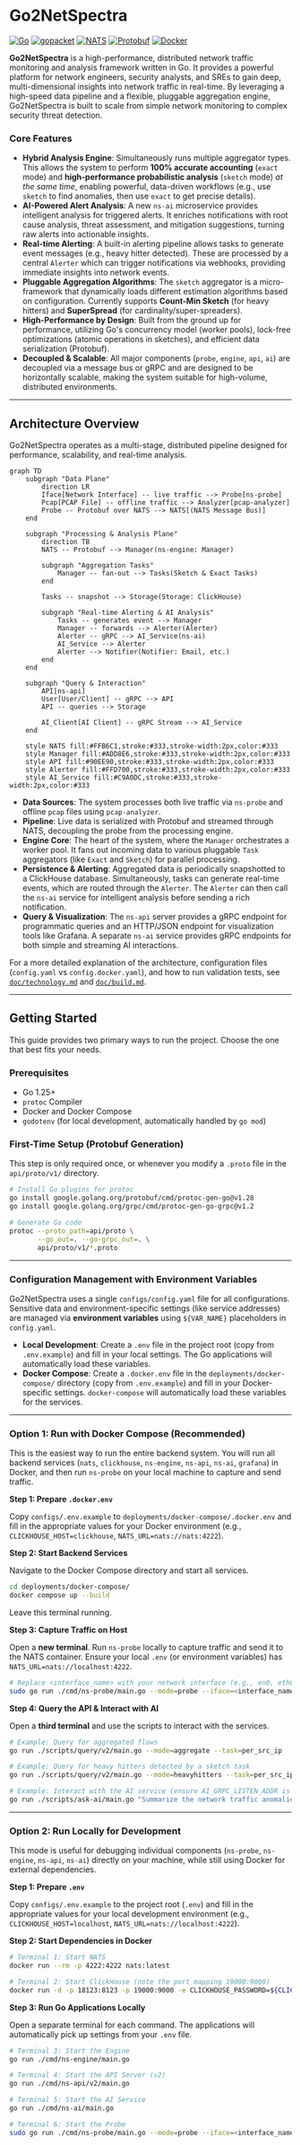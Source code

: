 # Go2NetSpectra

[![Go](https://img.shields.io/badge/go-1.25-blue.svg)](https://go.dev/) [![gopacket](https://img.shields.io/badge/gopacket-1.1.19-blue.svg)](https://github.com/google/gopacket) [![NATS](https://img.shields.io/badge/NATS-2.11-green.svg)](https://nats.io/) [![Protobuf](https://img.shields.io/badge/Protobuf-v3-blue.svg)](https://protobuf.dev/) [![Docker](https://img.shields.io/badge/docker-20.10%2B-blue)](https://www.docker.com/)

**Go2NetSpectra** is a high-performance, distributed network traffic monitoring and analysis framework written in Go. It provides a powerful platform for network engineers, security analysts, and SREs to gain deep, multi-dimensional insights into network traffic in real-time. By leveraging a high-speed data pipeline and a flexible, pluggable aggregation engine, Go2NetSpectra is built to scale from simple network monitoring to complex security threat detection.

### Core Features

- **Hybrid Analysis Engine**: Simultaneously runs multiple aggregator types. This allows the system to perform **100% accurate accounting** (`exact` mode) and **high-performance probabilistic analysis** (`sketch` mode) *at the same time*, enabling powerful, data-driven workflows (e.g., use `sketch` to find anomalies, then use `exact` to get precise details).
- **AI-Powered Alert Analysis**: A new `ns-ai` microservice provides intelligent analysis for triggered alerts. It enriches notifications with root cause analysis, threat assessment, and mitigation suggestions, turning raw alerts into actionable insights.
- **Real-time Alerting**: A built-in alerting pipeline allows tasks to generate event messages (e.g., heavy hitter detected). These are processed by a central `Alerter` which can trigger notifications via webhooks, providing immediate insights into network events.
- **Pluggable Aggregation Algorithms**: The `sketch` aggregator is a micro-framework that dynamically loads different estimation algorithms based on configuration. Currently supports **Count-Min Sketch** (for heavy hitters) and **SuperSpread** (for cardinality/super-spreaders).
- **High-Performance by Design**: Built from the ground up for performance, utilizing Go's concurrency model (worker pools), lock-free optimizations (atomic operations in sketches), and efficient data serialization (Protobuf).
- **Decoupled & Scalable**: All major components (`probe`, `engine`, `api`, `ai`) are decoupled via a message bus or gRPC and are designed to be horizontally scalable, making the system suitable for high-volume, distributed environments.

---

## Architecture Overview

Go2NetSpectra operates as a multi-stage, distributed pipeline designed for performance, scalability, and real-time analysis.

```mermaid
graph TD
    subgraph "Data Plane"
        direction LR
        Iface[Network Interface] -- live traffic --> Probe[ns-probe]
        Pcap[PCAP File] -- offline traffic --> Analyzer[pcap-analyzer]
        Probe -- Protobuf over NATS --> NATS[(NATS Message Bus)]
    end

    subgraph "Processing & Analysis Plane"
        direction TB
        NATS -- Protobuf --> Manager(ns-engine: Manager)
        
        subgraph "Aggregation Tasks"
            Manager -- fan-out --> Tasks(Sketch & Exact Tasks)
        end

        Tasks -- snapshot --> Storage(Storage: ClickHouse)
        
        subgraph "Real-time Alerting & AI Analysis"
            Tasks -- generates event --> Manager
            Manager -- forwards --> Alerter(Alerter)
            Alerter -- gRPC --> AI_Service(ns-ai)
            AI_Service --> Alerter
            Alerter --> Notifier(Notifier: Email, etc.)
        end
    end

    subgraph "Query & Interaction"
        API[ns-api]
        User[User/Client] -- gRPC --> API
        API -- queries --> Storage

        AI_Client[AI Client] -- gRPC Stream --> AI_Service
    end

    style NATS fill:#FFB6C1,stroke:#333,stroke-width:2px,color:#333
    style Manager fill:#ADD8E6,stroke:#333,stroke-width:2px,color:#333
    style API fill:#90EE90,stroke:#333,stroke-width:2px,color:#333
    style Alerter fill:#FFD700,stroke:#333,stroke-width:2px,color:#333
    style AI_Service fill:#C9A0DC,stroke:#333,stroke-width:2px,color:#333
```

- **Data Sources**: The system processes both live traffic via `ns-probe` and offline `pcap` files using `pcap-analyzer`.
- **Pipeline**: Live data is serialized with Protobuf and streamed through NATS, decoupling the probe from the processing engine.
- **Engine Core**: The heart of the system, where the `Manager` orchestrates a worker pool. It fans out incoming data to various pluggable `Task` aggregators (like `Exact` and `Sketch`) for parallel processing.
- **Persistence & Alerting**: Aggregated data is periodically snapshotted to a ClickHouse database. Simultaneously, tasks can generate real-time events, which are routed through the `Alerter`. The `Alerter` can then call the `ns-ai` service for intelligent analysis before sending a rich notification.
- **Query & Visualization**: The `ns-api` server provides a gRPC endpoint for programmatic queries and an HTTP/JSON endpoint for visualization tools like Grafana. A separate `ns-ai` service provides gRPC endpoints for both simple and streaming AI interactions.

For a more detailed explanation of the architecture, configuration files (`config.yaml` vs `config.docker.yaml`), and how to run validation tests, see [`doc/technology.md`](doc/technology.md) and [`doc/build.md`](doc/build.md).

---

## Getting Started

This guide provides two primary ways to run the project. Choose the one that best fits your needs.

### Prerequisites

- Go 1.25+
- `protoc` Compiler
- Docker and Docker Compose
- `godotenv` (for local development, automatically handled by `go mod`)

### First-Time Setup (Protobuf Generation)

This step is only required once, or whenever you modify a `.proto` file in the `api/proto/v1/` directory.
```sh
# Install Go plugins for protoc
go install google.golang.org/protobuf/cmd/protoc-gen-go@v1.28
go install google.golang.org/grpc/cmd/protoc-gen-go-grpc@v1.2

# Generate Go code
protoc --proto_path=api/proto \
       --go_out=. --go-grpc_out=. \
       api/proto/v1/*.proto
```

---

### Configuration Management with Environment Variables

Go2NetSpectra uses a single `configs/config.yaml` file for all configurations. Sensitive data and environment-specific settings (like service addresses) are managed via **environment variables** using `${VAR_NAME}` placeholders in `config.yaml`.

- **Local Development**: Create a `.env` file in the project root (copy from `.env.example`) and fill in your local settings. The Go applications will automatically load these variables.
- **Docker Compose**: Create a `.docker.env` file in the `deployments/docker-compose/` directory (copy from `.env.example`) and fill in your Docker-specific settings. `docker-compose` will automatically load these variables for the services.

---

### Option 1: Run with Docker Compose (Recommended)

This is the easiest way to run the entire backend system. You will run all backend services (`nats`, `clickhouse`, `ns-engine`, `ns-api`, `ns-ai`, `grafana`) in Docker, and then run `ns-probe` on your local machine to capture and send traffic.

**Step 1: Prepare `.docker.env`**

Copy `configs/.env.example` to `deployments/docker-compose/.docker.env` and fill in the appropriate values for your Docker environment (e.g., `CLICKHOUSE_HOST=clickhouse`, `NATS_URL=nats://nats:4222`).

**Step 2: Start Backend Services**

Navigate to the Docker Compose directory and start all services.

```sh
cd deployments/docker-compose/
docker compose up --build
```
Leave this terminal running.

**Step 3: Capture Traffic on Host**

Open a **new terminal**. Run `ns-probe` locally to capture traffic and send it to the NATS container. Ensure your local `.env` (or environment variables) has `NATS_URL=nats://localhost:4222`.

```sh
# Replace <interface_name> with your network interface (e.g., en0, eth0)
sudo go run ./cmd/ns-probe/main.go --mode=probe --iface=<interface_name>
```

**Step 4: Query the API & Interact with AI**

Open a **third terminal** and use the scripts to interact with the services.

```sh
# Example: Query for aggregated flows
go run ./scripts/query/v2/main.go --mode=aggregate --task=per_src_ip

# Example: Query for heavy hitters detected by a sketch task
go run ./scripts/query/v2/main.go --mode=heavyhitters --task=per_src_ip --type=0 --limit=10

# Example: Interact with the AI service (ensure AI_GRPC_LISTEN_ADDR is set in your local .env)
go run ./scripts/ask-ai/main.go "Summarize the network traffic anomalies."
```

---

### Option 2: Run Locally for Development

This mode is useful for debugging individual components (`ns-probe`, `ns-engine`, `ns-api`, `ns-ai`) directly on your machine, while still using Docker for external dependencies.

**Step 1: Prepare `.env`**

Copy `configs/.env.example` to the project root (`.env`) and fill in the appropriate values for your local development environment (e.g., `CLICKHOUSE_HOST=localhost`, `NATS_URL=nats://localhost:4222`).

**Step 2: Start Dependencies in Docker**

```sh
# Terminal 1: Start NATS
docker run --rm -p 4222:4222 nats:latest

# Terminal 2: Start ClickHouse (note the port mapping 19000:9000)
docker run -d -p 18123:8123 -p 19000:9000 -e CLICKHOUSE_PASSWORD=${CLICKHOUSE_PASSWORD} --name some-clickhouse-server --ulimit nofile=262144:262144 clickhouse/clickhouse-server
```

**Step 3: Run Go Applications Locally**

Open a separate terminal for each command. The applications will automatically pick up settings from your `.env` file.

```sh
# Terminal 3: Start the Engine
go run ./cmd/ns-engine/main.go

# Terminal 4: Start the API Server (v2)
go run ./cmd/ns-api/v2/main.go

# Terminal 5: Start the AI Service
go run ./cmd/ns-ai/main.go

# Terminal 6: Start the Probe
sudo go run ./cmd/ns-probe/main.go --mode=probe --iface=<interface_name>
```